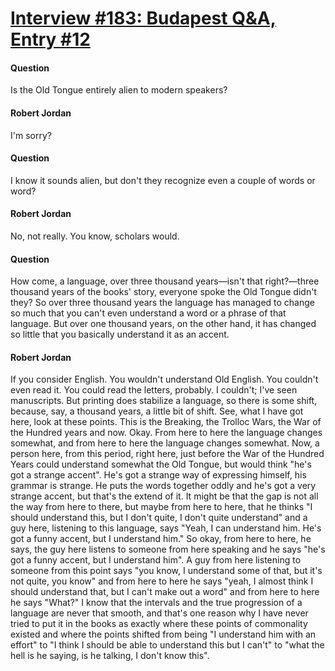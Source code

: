 # [Interview #183: Budapest Q&A, Entry #12](https://www.theoryland.com/intvmain.php?i=183#12)

#### Question

Is the Old Tongue entirely alien to modern speakers?

#### Robert Jordan

I'm sorry?

#### Question

I know it sounds alien, but don't they recognize even a couple of words or word?

#### Robert Jordan

No, not really. You know, scholars would.

#### Question

How come, a language, over three thousand years—isn't that right?—three thousand years of the books' story, everyone spoke the Old Tongue didn't they? So over three thousand years the language has managed to change so much that you can't even understand a word or a phrase of that language. But over one thousand years, on the other hand, it has changed so little that you basically understand it as an accent.

#### Robert Jordan

If you consider English. You wouldn't understand Old English. You couldn't even read it. You could read the letters, probably. I couldn't; I've seen manuscripts. But printing does stabilize a language, so there is some shift, because, say, a thousand years, a little bit of shift. See, what I have got here, look at these points. This is the Breaking, the Trolloc Wars, the War of the Hundred years and now. Okay. From here to here the language changes somewhat, and from here to here the language changes somewhat. Now, a person here, from this period, right here, just before the War of the Hundred Years could understand somewhat the Old Tongue, but would think "he's got a strange accent". He's got a strange way of expressing himself, his grammar is strange. He puts the words together oddly and he's got a very strange accent, but that's the extend of it. It might be that the gap is not all the way from here to there, but maybe from here to here, that he thinks "I should understand this, but I don't quite, I don't quite understand" and a guy here, listening to this language, says "Yeah, I can understand him. He's got a funny accent, but I understand him." So okay, from here to here, he says, the guy here listens to someone from here speaking and he says "he's got a funny accent, but I understand him". A guy from here listening to someone from this point says "you know, I understand some of that, but it's not quite, you know" and from here to here he says "yeah, I almost think I should understand that, but I can't make out a word" and from here to here he says "What?" I know that the intervals and the true progression of a language are never that smooth, and that's one reason why I have never tried to put it in the books as exactly where these points of commonality existed and where the points shifted from being "I understand him with an effort" to "I think I should be able to understand this but I can't" to "what the hell is he saying, is he talking, I don't know this".

